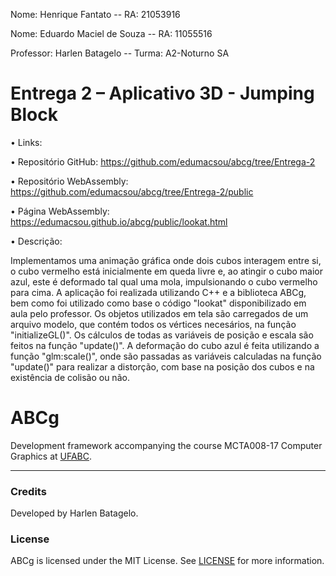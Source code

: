 Nome: Henrique Fantato                                                     --                                              RA: 21053916   

Nome: Eduardo Maciel de Souza                                              --                                              RA: 11055516

Professor: Harlen Batagelo                                                 --                                      Turma: A2-Noturno SA

       
# Entrega 2 – Aplicativo 3D - Jumping Block

•	Links:

  •	Repositório GitHub: https://github.com/edumacsou/abcg/tree/Entrega-2
  
  •	Repositório WebAssembly: https://github.com/edumacsou/abcg/tree/Entrega-2/public
  
  •	Página WebAssembly: https://edumacsou.github.io/abcg/public/lookat.html
  


•	Descrição:

  Implementamos uma animação gráfica onde dois cubos interagem entre si, o cubo vermelho está inicialmente em queda livre e, ao atingir o cubo maior azul, este 
 é deformado tal qual uma mola, impulsionando o cubo vermelho para cima. A aplicação foi realizada utilizando C++ e a biblioteca ABCg, bem como foi utilizado como
base o código "lookat" disponibilizado em aula pelo professor. Os objetos utilizados em tela são carregados de um arquivo modelo, que contém todos os vértices 
necesários, na função "initializeGL()". Os cálculos de todas as variáveis de posição e escala são feitos na função "update()". A deformação do cubo azul é feita 
utilizando a função "glm:scale()", onde são passadas as variáveis calculadas na função "update()" para realizar a distorção, com base na posição dos cubos e na 
existência de colisão ou não.



ABCg
======

Development framework accompanying the course MCTA008-17 Computer Graphics at [UFABC](https://www.ufabc.edu.br/).

----

### Credits

Developed by Harlen Batagelo.

### License

ABCg is licensed under the MIT License. See [LICENSE](https://github.com/hbatagelo/abcg/blob/main/LICENSE) for more information.
